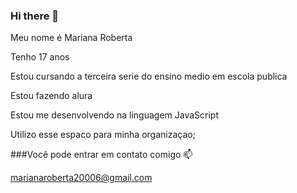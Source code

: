 ### Hi there 👋
Meu nome é Mariana Roberta

Tenho 17 anos

Estou cursando a terceira serie do ensino medio em escola publica

Estou fazendo alura

Estou me desenvolvendo na linguagem JavaScript

Utilizo esse espaco para minha organizaçao;

###Você pode entrar em contato comigo 📫

marianaroberta20006@gmail.com

